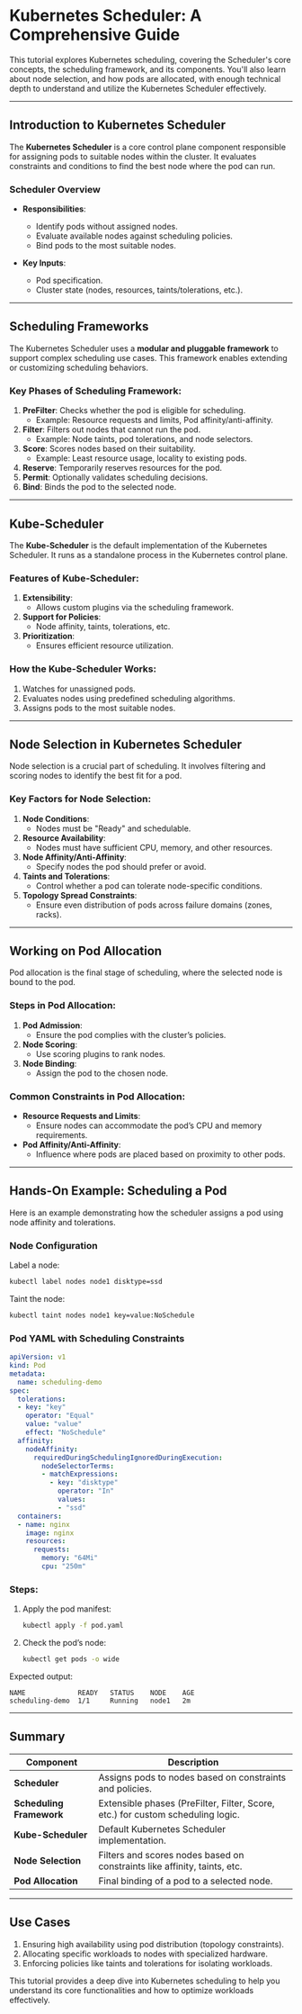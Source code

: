# **Kubernetes Scheduler: A Comprehensive Guide**

This tutorial explores Kubernetes scheduling, covering the Scheduler's core concepts, the scheduling framework, and its components. You'll also learn about node selection, and how pods are allocated, with enough technical depth to understand and utilize the Kubernetes Scheduler effectively.

---

## **Introduction to Kubernetes Scheduler**

The **Kubernetes Scheduler** is a core control plane component responsible for assigning pods to suitable nodes within the cluster. It evaluates constraints and conditions to find the best node where the pod can run.

### **Scheduler Overview**
- **Responsibilities**:
  - Identify pods without assigned nodes.
  - Evaluate available nodes against scheduling policies.
  - Bind pods to the most suitable nodes.
  
- **Key Inputs**:
  - Pod specification.
  - Cluster state (nodes, resources, taints/tolerations, etc.).

---

## **Scheduling Frameworks**

The Kubernetes Scheduler uses a **modular and pluggable framework** to support complex scheduling use cases. This framework enables extending or customizing scheduling behaviors.

### **Key Phases of Scheduling Framework**:
1. **PreFilter**: Checks whether the pod is eligible for scheduling.
   - Example: Resource requests and limits, Pod affinity/anti-affinity.
2. **Filter**: Filters out nodes that cannot run the pod.
   - Example: Node taints, pod tolerations, and node selectors.
3. **Score**: Scores nodes based on their suitability.
   - Example: Least resource usage, locality to existing pods.
4. **Reserve**: Temporarily reserves resources for the pod.
5. **Permit**: Optionally validates scheduling decisions.
6. **Bind**: Binds the pod to the selected node.

---

## **Kube-Scheduler**

The **Kube-Scheduler** is the default implementation of the Kubernetes Scheduler. It runs as a standalone process in the Kubernetes control plane.

### **Features of Kube-Scheduler**:
1. **Extensibility**:
   - Allows custom plugins via the scheduling framework.
2. **Support for Policies**:
   - Node affinity, taints, tolerations, etc.
3. **Prioritization**:
   - Ensures efficient resource utilization.

### **How the Kube-Scheduler Works**:
1. Watches for unassigned pods.
2. Evaluates nodes using predefined scheduling algorithms.
3. Assigns pods to the most suitable nodes.

---

## **Node Selection in Kubernetes Scheduler**

Node selection is a crucial part of scheduling. It involves filtering and scoring nodes to identify the best fit for a pod.

### **Key Factors for Node Selection**:
1. **Node Conditions**:
   - Nodes must be "Ready" and schedulable.
2. **Resource Availability**:
   - Nodes must have sufficient CPU, memory, and other resources.
3. **Node Affinity/Anti-Affinity**:
   - Specify nodes the pod should prefer or avoid.
4. **Taints and Tolerations**:
   - Control whether a pod can tolerate node-specific conditions.
5. **Topology Spread Constraints**:
   - Ensure even distribution of pods across failure domains (zones, racks).

---

## **Working on Pod Allocation**

Pod allocation is the final stage of scheduling, where the selected node is bound to the pod.

### **Steps in Pod Allocation**:
1. **Pod Admission**:
   - Ensure the pod complies with the cluster’s policies.
2. **Node Scoring**:
   - Use scoring plugins to rank nodes.
3. **Node Binding**:
   - Assign the pod to the chosen node.

### **Common Constraints in Pod Allocation**:
- **Resource Requests and Limits**: 
  - Ensure nodes can accommodate the pod’s CPU and memory requirements.
- **Pod Affinity/Anti-Affinity**:
  - Influence where pods are placed based on proximity to other pods.

---

## **Hands-On Example: Scheduling a Pod**

Here is an example demonstrating how the scheduler assigns a pod using node affinity and tolerations.

### **Node Configuration**
Label a node:
```bash
kubectl label nodes node1 disktype=ssd
```

Taint the node:
```bash
kubectl taint nodes node1 key=value:NoSchedule
```

### **Pod YAML with Scheduling Constraints**
```yaml
apiVersion: v1
kind: Pod
metadata:
  name: scheduling-demo
spec:
  tolerations:
  - key: "key"
    operator: "Equal"
    value: "value"
    effect: "NoSchedule"
  affinity:
    nodeAffinity:
      requiredDuringSchedulingIgnoredDuringExecution:
        nodeSelectorTerms:
        - matchExpressions:
          - key: "disktype"
            operator: "In"
            values:
            - "ssd"
  containers:
  - name: nginx
    image: nginx
    resources:
      requests:
        memory: "64Mi"
        cpu: "250m"
```

### Steps:
1. Apply the pod manifest:
   ```bash
   kubectl apply -f pod.yaml
   ```
2. Check the pod’s node:
   ```bash
   kubectl get pods -o wide
   ```

Expected output:
```
NAME             READY   STATUS    NODE    AGE
scheduling-demo  1/1     Running   node1   2m
```

---

## **Summary**

| **Component**         | **Description**                                                                 |
|-----------------------|---------------------------------------------------------------------------------|
| **Scheduler**         | Assigns pods to nodes based on constraints and policies.                       |
| **Scheduling Framework** | Extensible phases (PreFilter, Filter, Score, etc.) for custom scheduling logic. |
| **Kube-Scheduler**    | Default Kubernetes Scheduler implementation.                                   |
| **Node Selection**    | Filters and scores nodes based on constraints like affinity, taints, etc.      |
| **Pod Allocation**    | Final binding of a pod to a selected node.                                     |

---

## **Use Cases**
1. Ensuring high availability using pod distribution (topology constraints).
2. Allocating specific workloads to nodes with specialized hardware.
3. Enforcing policies like taints and tolerations for isolating workloads.

This tutorial provides a deep dive into Kubernetes scheduling to help you understand its core functionalities and how to optimize workloads effectively.

